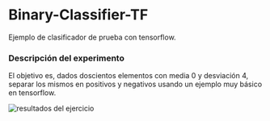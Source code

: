 # Binary-Classifier-TF
Ejemplo de clasificador de prueba con tensorflow.

### Descripción del experimento

El objetivo es, dados doscientos elementos con media 0 y desviación 4, separar los mismos en positivos y negativos usando un ejemplo muy básico en tensorflow.


![resultados del ejercicio](https://user-images.githubusercontent.com/17588268/67033326-c5ffe580-f115-11e9-8ba0-960d72c19ce1.PNG)

